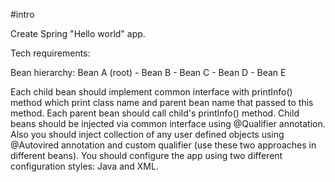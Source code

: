 #intro

Create Spring "Hello world" app.

Tech requirements:

Bean hierarchy:
Bean A (root)
    - Bean B
    - Bean C
         - Bean D
         - Bean E

Each child bean should implement common interface with printInfo() method which print class name and parent bean name that passed to this method.
Each parent bean should call child's printInfo() method.
Child beans should be injected via common interface using @Qualifier annotation.
Also you should inject collection of any user defined objects using @Autovired annotation and custom qualifier (use these two approaches in different beans).
You should configure the app using two different configuration styles: Java and XML.
